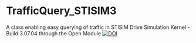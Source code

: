 # TrafficQuery_STISIM3
A class enabling easy querying of traffic in STISIM Drive Simulation Kernel - Build 3.07.04 through the Open Module
<a href="https://doi.org/10.5281/zenodo.345955"><img src="https://zenodo.org/badge/DOI/10.5281/zenodo.345955.svg" alt="DOI"></a>

